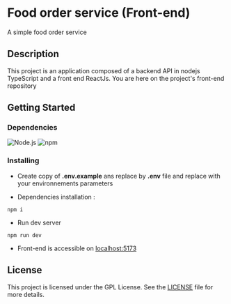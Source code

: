 # Food order service (Front-end)

A simple food order service

## Description

This project is an application composed of a backend API in nodejs TypeScript and a front end ReactJs.
You are here on the project's front-end repository

## Getting Started

### Dependencies

![Node.js](https://img.shields.io/badge/node.js-v14-339933?logo=nodedotjs&logoColor=white&labelColor=339933&color=white)
![npm](https://img.shields.io/badge/npm-v10-CB3837?logo=npm&logoColor=white&labelColor=CB3837&color=white)

### Installing

- Create copy of **.env.example** ans replace by **.env** file and replace with your environnements parameters

- Dependencies installation :

```shell
npm i
```

- Run dev server

```shell
npm run dev
```

- Front-end is accessible on [localhost:5173](http://localhost:5173/)

## License

This project is licensed under the GPL License. See the [LICENSE](./LICENSE) file for more details.
